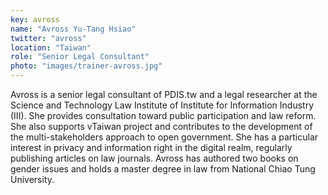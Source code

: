 ```yaml
---
key: avross
name: "Avross Yu-Tang Hsiao"
twitter: "avross"
location: "Taiwan"
role: "Senior Legal Consultant"
photo: "images/trainer-avross.jpg"
---
```


Avross is a senior legal consultant of PDIS.tw and a legal researcher at the Science and Technology Law Institute of Institute for Information Industry (III). She provides consultation toward public participation and law reform. She also supports vTaiwan project and contributes to the development of the multi-stakeholders approach to open government. She has a particular interest in privacy and information right in the digital realm, regularly publishing articles on law journals. Avross has authored two books on gender issues and holds a master degree in law from National Chiao Tung University. 
